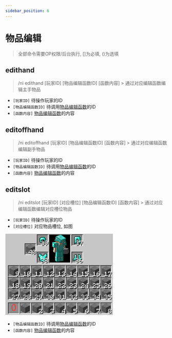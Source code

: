 ```yaml
---
sidebar_position: 6
---
```


# 物品编辑

> 全部命令需要OP权限/后台执行, []为必填, ()为选填

## edithand

> /ni edithand [玩家ID] [物品编辑函数ID] [函数内容] > 通过对应编辑函数编辑主手物品

* `[玩家ID]` 待操作玩家的ID
* `[物品编辑函数ID]` 待调用[物品编辑函数](../物品/物品编辑函数/函数类型.md)的ID
* `[函数内容]` [物品编辑函数](../物品/物品编辑函数/函数类型.md)的内容

## editoffhand

> /ni editoffhand [玩家ID] [物品编辑函数ID] [函数内容] > 通过对应编辑函数编辑副手物品

* `[玩家ID]` 待操作玩家的ID
* `[物品编辑函数ID]` 待调用[物品编辑函数](../物品/物品编辑函数/函数类型.md)的ID
* `[函数内容]` [物品编辑函数](../物品/物品编辑函数/函数类型.md)的内容

## editslot

> /ni editslot [玩家ID] [对应槽位] [物品编辑函数ID] [函数内容] > 通过对应编辑函数编辑对应槽位物品

* `[玩家ID]` 待操作玩家的ID
* `[对应槽位]` 对应物品槽位, 如图

![](_images/玩家背包槽位图.png)
* `[物品编辑函数ID]` 待调用[物品编辑函数](../物品/物品编辑函数/函数类型.md)的ID
* `[函数内容]` [物品编辑函数](../物品/物品编辑函数/函数类型.md)的内容

